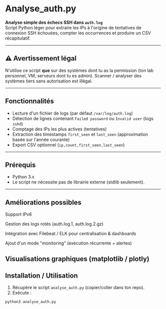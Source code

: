 # Analyse_auth.py

**Analyse simple des échecs SSH dans `auth.log`**  
Script Python léger pour extraire les IPs à l'origine de tentatives de connexion SSH échouées, compter les occurrences et produire un CSV récapitulatif.

---

## ⚠️ Avertissement légal
N'utilise ce script **que** sur des systèmes dont tu as la permission (ton lab personnel, VM, serveurs dont tu es admin). Scanner / analyser des systèmes tiers sans autorisation est illégal.

---

## Fonctionnalités
- Lecture d'un fichier de logs (par défaut `/var/log/auth.log`)  
- Détection de lignes contenant `Failed password` ou `Invalid user` (logs `sshd`)  
- Comptage des IPs les plus actives (tentatives)  
- Extraction des timestamps `first_seen` et `last_seen` (approximation basée sur l'année courante)  
- Export CSV optionnel (`ip,count,first_seen,last_seen`)  

---

## Prérequis
- Python 3.x
- Le script ne nécessite pas de librairie externe (stdlib seulement).

---
## Améliorations possibles

Support IPv6

Gestion des logs rotés (auth.log.1, auth.log.2.gz)

Intégration avec Filebeat / ELK pour centralisation & dashboards

Ajout d'un mode "monitoring" (exécution récurrente + alertes)

Visualisations graphiques (matplotlib / plotly)
---

## Installation / Utilisation
1. Récupère le script `analyse_auth.py` (copier/coller dans ton repo).
2. Exécute :
```bash
python3 analyse_auth.py
